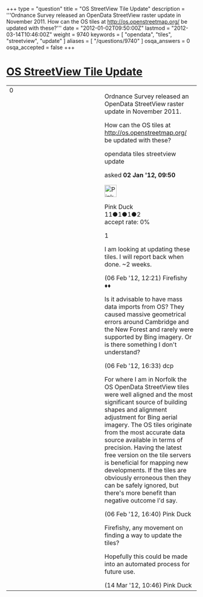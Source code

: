 +++
type = "question"
title = "OS StreetView Tile Update"
description = '''Ordnance Survey released an OpenData StreetView raster update in November 2011. How can the OS tiles at http://os.openstreetmap.org/ be updated with these?'''
date = "2012-01-02T09:50:00Z"
lastmod = "2012-03-14T10:46:00Z"
weight = 9740
keywords = [ "opendata", "tiles", "streetview", "update" ]
aliases = [ "/questions/9740" ]
osqa_answers = 0
osqa_accepted = false
+++

<div class="headNormal">

# [OS StreetView Tile Update](/questions/9740/os-streetview-tile-update)

</div>

<div id="main-body">

<div id="askform">

<table id="question-table" style="width:100%;">
<colgroup>
<col style="width: 50%" />
<col style="width: 50%" />
</colgroup>
<tbody>
<tr>
<td style="width: 30px; vertical-align: top"><div class="vote-buttons">
<span id="post-9740-upvote" class="ajax-command post-vote up" rel="nofollow" title="I like this post (click again to cancel)"> </span>
<div id="post-9740-score" class="post-score" title="current number of votes">
0
</div>
<span id="post-9740-downvote" class="ajax-command post-vote down" rel="nofollow" title="I dont like this post (click again to cancel)"> </span> <span id="favorite-mark" class="ajax-command favorite-mark" rel="nofollow" title="mark/unmark this question as favorite (click again to cancel)"> </span>
<div id="favorite-count" class="favorite-count">
&#10;</div>
</div></td>
<td><div id="item-right">
<div class="question-body">
<p>Ordnance Survey released an OpenData StreetView raster update in November 2011.</p>
<p>How can the OS tiles at <a href="http://os.openstreetmap.org/">http://os.openstreetmap.org/</a> be updated with these?</p>
</div>
<div id="question-tags" class="tags-container tags">
<span class="post-tag tag-link-opendata" rel="tag" title="see questions tagged &#39;opendata&#39;">opendata</span> <span class="post-tag tag-link-tiles" rel="tag" title="see questions tagged &#39;tiles&#39;">tiles</span> <span class="post-tag tag-link-streetview" rel="tag" title="see questions tagged &#39;streetview&#39;">streetview</span> <span class="post-tag tag-link-update" rel="tag" title="see questions tagged &#39;update&#39;">update</span>
</div>
<div id="question-controls" class="post-controls">
&#10;</div>
<div class="post-update-info-container">
<div class="post-update-info post-update-info-user">
<p>asked <strong>02 Jan '12, 09:50</strong></p>
<img src="https://secure.gravatar.com/avatar/fef5f9e60430dd05d85180d6f156303e?s=32&amp;d=identicon&amp;r=g" class="gravatar" width="32" height="32" alt="Pink%20Duck&#39;s gravatar image" />
<p><span>Pink Duck</span><br />
<span class="score" title="11 reputation points">11</span><span title="1 badges"><span class="badge1">●</span><span class="badgecount">1</span></span><span title="1 badges"><span class="silver">●</span><span class="badgecount">1</span></span><span title="2 badges"><span class="bronze">●</span><span class="badgecount">2</span></span><br />
<span class="accept_rate" title="Rate of the user&#39;s accepted answers">accept rate:</span> <span title="Pink Duck has no accepted answers">0%</span></p>
</div>
</div>
<div id="comments-container-9740" class="comments-container">
<span id="10446"></span>
<div id="comment-10446" class="comment">
<div id="post-10446-score" class="comment-score">
1
</div>
<div class="comment-text">
<p>I am looking at updating these tiles. I will report back when done. ~2 weeks.</p>
</div>
<div id="comment-10446-info" class="comment-info">
<span class="comment-age">(06 Feb '12, 12:21)</span> <span class="comment-user userinfo">Firefishy ♦♦</span>
</div>
</div>
<span id="10447"></span>
<div id="comment-10447" class="comment">
<div id="post-10447-score" class="comment-score">
&#10;</div>
<div class="comment-text">
<p>Is it advisable to have mass data imports from OS? They caused massive geometrical errors around Cambridge and the New Forest and rarely were supported by Bing imagery. Or is there something I don't understand?</p>
</div>
<div id="comment-10447-info" class="comment-info">
<span class="comment-age">(06 Feb '12, 16:33)</span> <span class="comment-user userinfo">dcp</span>
</div>
</div>
<span id="10449"></span>
<div id="comment-10449" class="comment">
<div id="post-10449-score" class="comment-score">
&#10;</div>
<div class="comment-text">
<p>For where I am in Norfolk the OS OpenData StreetView tiles were well aligned and the most significant source of building shapes and alignment adjustment for Bing aerial imagery. The OS tiles originate from the most accurate data source available in terms of precision. Having the latest free version on the tile servers is beneficial for mapping new developments. If the tiles are obviously erroneous then they can be safely ignored, but there's more benefit than negative outcome I'd say.</p>
</div>
<div id="comment-10449-info" class="comment-info">
<span class="comment-age">(06 Feb '12, 16:40)</span> <span class="comment-user userinfo">Pink Duck</span>
</div>
</div>
<span id="11189"></span>
<div id="comment-11189" class="comment">
<div id="post-11189-score" class="comment-score">
&#10;</div>
<div class="comment-text">
<p>Firefishy, any movement on finding a way to update the tiles?</p>
<p>Hopefully this could be made into an automated process for future use.</p>
</div>
<div id="comment-11189-info" class="comment-info">
<span class="comment-age">(14 Mar '12, 10:46)</span> <span class="comment-user userinfo">Pink Duck</span>
</div>
</div>
</div>
<div id="comment-tools-9740" class="comment-tools">
&#10;</div>
<div class="clear">
&#10;</div>
<div id="comment-9740-form-container" class="comment-form-container">
&#10;</div>
<div class="clear">
&#10;</div>
</div></td>
</tr>
</tbody>
</table>

</div>

</div>

